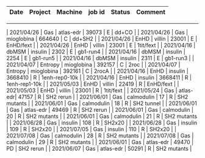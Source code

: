 |    Date     |   Project   |   Machine  |  job id  |  Status  |    Comment    |
| ----------- | ----------- | ---------- | -------- | -------- | ------------- |
--------------------------------------------------------------------------------
| 2021/04/26  |     Gas     |  atlas-edr |   39073  |     E    |    dd+CO      |
| 2021/04/26  |     Gas     | mioglobina |  664640  |     C    |    dd+SH2     |
| 2021/04/26  |    EnHD     |   villin   |   23001  |     E    |  EnHD/fext    |
| 2021/04/26  |    EnHD     |   villin   |   23001  |     E    |  1tit/fext    |
| 2021/04/16  |    dbMSM    |   insulin  |   2302   |     E    |   gb1-run4    |
| 2021/04/16  |    dbMSM    |   insulin  |   2254   |     E    |   gb1-run5    |
| 2021/04/16  |    dbMSM    |   insulin  |   2311   |     E    |   gb1-run3    |
| 2021/04/07  |   Entropy   | mioglobina |  392157  |     C    |    2roc       | 
| 2021/04/07  |   Entropy   | mioglobina |  392161  |     C    |    2rocA      |
| 2021/04/16  |    EnHD     |   insulin  | 3668410  |     R    | 1enh-rep0-10k |
| 2021/04/16  |    EnHD     |   insulin  | 3668411  |     R    | 1enh-rep1-10k |
| 2021/05/03  |    EnHD     |   villin   |   22419  |     R    |  EnHD/fext    |
| 2021/05/03  |    EnHD     |   villin   |   23001  |     R    |  1tit/fext    |
| 2021/05/24  |     Gas     |   atlas-edr|  47157   |     R    |  SH2 rerun    |
| 2021/06/01  |     Gas     | calmodulin |    17    |     R    |  SH2 mutants  |
| 2021/06/01  |     Gas     | calmodulin |    18    |     R    |  SH2 tunnel   |
| 2021/06/01  |     Gas     |  atlas-edr |  49469   |     R    |  SH2 rerun    |
| 2021/06/01  |     Gas     | calmodulin |    20    |     R    |  SH2 mutants  |
| 2021/06/01  |     Gas     | calmodulin |    21    |     R    |  SH2 mutants  |
| 2021/06/28  |     Gas     |  insulin   |   108    |     R    |  SH2x20       |
| 2021/06/28  |     Gas     |  insulin   |   109    |     R    |  SH2x20       |
| 2021/07/05  |     Gas     |  insulin   |   110    |     R    |  SH2x20       |
| 2021/07/08  |     Gas     | calmodulin |    28    |     R    |  SH2 mutants  |
| 2021/07/08  |     Gas     | calmodulin |    29    |     R    |  SH2 mutants  |
| 2021/06/01  |     Gas     |  atlas-edr |  49470   |    PD    |  SH2 rerun    |
| 2021/06/07  |     Gas     |  atlas-edr |  50291   |     R    |  SH2 mutants  |
